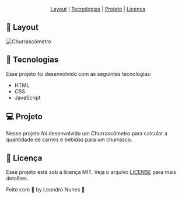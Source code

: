 <p align="center">
   <a href="#-Layout">Layout</a> |
   <a href="#-Tecnologias">Tecnologias</a> |
   <a href="#-Projeto">Projeto</a> |
  <a href="#-Licença">Licença</a>
</p>
  
  ## 🔖 Layout
  ![Churrascômetro](https://user-images.githubusercontent.com/99052605/173117602-fdd5583b-b9a8-4d9a-898c-4f5aa9f350bf.gif)
  
  ## 🚀 Tecnologias
  Esse projeto foi desenvolvido com as seguintes tecnologias:
  
  + HTML
  + CSS
  + JavaScript
  
  ## 💻 Projeto
  Nesse projeto foi desenvolvido um Churrascômetro para calcular a quantidade de carnes e bebidas para um churrasco.
  
  ## 📝 Licença
Esse projeto está sob a licença MIT. Veja o arquivo <a href="https://github.com/leonunesdev/Churrascometro/blob/main/LICENSE">LICENSE</a> para mais detalhes.
  
  Feito com 💜 by Leandro Nunes 👋
